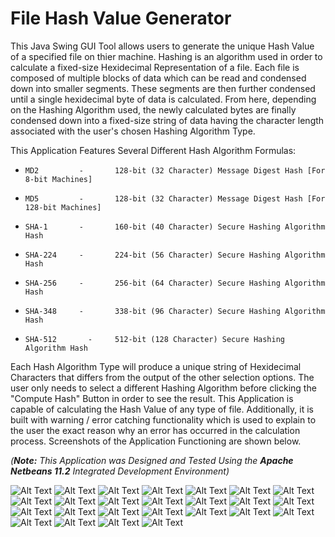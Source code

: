 # File Hash Value Generator
This Java Swing GUI Tool allows users to generate the unique Hash Value of a specified file on thier machine. Hashing is an algorithm used in order to calculate a fixed-size Hexidecimal Representation of a file. Each file is composed of multiple blocks of data which can be read and condensed down into smaller segments. These segments are then further condensed until a single hexidecimal byte of data is calculated. From here, depending on the Hashing Algorithm used, the newly calculated bytes are finally condensed down into a fixed-size string of data having the character length associated with the user's chosen Hashing Algorithm Type.

This Application Features Several Different Hash Algorithm Formulas:

*     MD2         -       128-bit (32 Character) Message Digest Hash [For 8-bit Machines]
*     MD5         -       128-bit (32 Character) Message Digest Hash [For 128-bit Machines]
*     SHA-1       -       160-bit (40 Character) Secure Hashing Algorithm Hash
*     SHA-224     -       224-bit (56 Character) Secure Hashing Algorithm Hash
*     SHA-256     -       256-bit (64 Character) Secure Hashing Algorithm Hash
*     SHA-348     -       338-bit (96 Character) Secure Hashing Algorithm Hash
*     SHA-512       -     512-bit (128 Character) Secure Hashing Algorithm Hash

Each Hash Algorithm Type will produce a unique string of Hexidecimal Characters that differs from the output of the other selection options. The user only needs to select a different Hashing Algorithm before clicking the "Compute Hash" Button in order to see the result. This Application is capable of calculating the Hash Value of any type of file. Additionally, it is built with warning / error catching functionality which is used to explain to the user the exact reason why an error has occurred in the calculation process.
Screenshots of the Application Functioning are shown below.

*(**Note:** This Application was Designed and Tested Using the **Apache Netbeans 11.2** Integrated Development Environment)*


![Alt Text](FileHashGenerator/Screenshots/Image_0.png)
![Alt Text](FileHashGenerator/Screenshots/divider_line_neon.png)
![Alt Text](FileHashGenerator/Screenshots/Image_1.png)
![Alt Text](FileHashGenerator/Screenshots/divider_line_neon.png)
![Alt Text](FileHashGenerator/Screenshots/Image_2.png)
![Alt Text](FileHashGenerator/Screenshots/divider_line_neon.png)
![Alt Text](FileHashGenerator/Screenshots/Image_3.png)
![Alt Text](FileHashGenerator/Screenshots/divider_line_neon.png)
![Alt Text](FileHashGenerator/Screenshots/Image_4.png)
![Alt Text](FileHashGenerator/Screenshots/divider_line_neon.png)
![Alt Text](FileHashGenerator/Screenshots/Image_5.png)
![Alt Text](FileHashGenerator/Screenshots/divider_line_neon.png)
![Alt Text](FileHashGenerator/Screenshots/Image_6.png)
![Alt Text](FileHashGenerator/Screenshots/divider_line_neon.png)
![Alt Text](FileHashGenerator/Screenshots/Image_12.png)
![Alt Text](FileHashGenerator/Screenshots/divider_line_neon.png)
![Alt Text](FileHashGenerator/Screenshots/Image_7.png)
![Alt Text](FileHashGenerator/Screenshots/divider_line_neon.png)
![Alt Text](FileHashGenerator/Screenshots/Image_8.png)
![Alt Text](FileHashGenerator/Screenshots/divider_line_neon.png)
![Alt Text](FileHashGenerator/Screenshots/Image_9.png)
![Alt Text](FileHashGenerator/Screenshots/divider_line_neon.png)
![Alt Text](FileHashGenerator/Screenshots/Image_10.png)
![Alt Text](FileHashGenerator/Screenshots/divider_line_neon.png)
![Alt Text](FileHashGenerator/Screenshots/Image_11.png)


